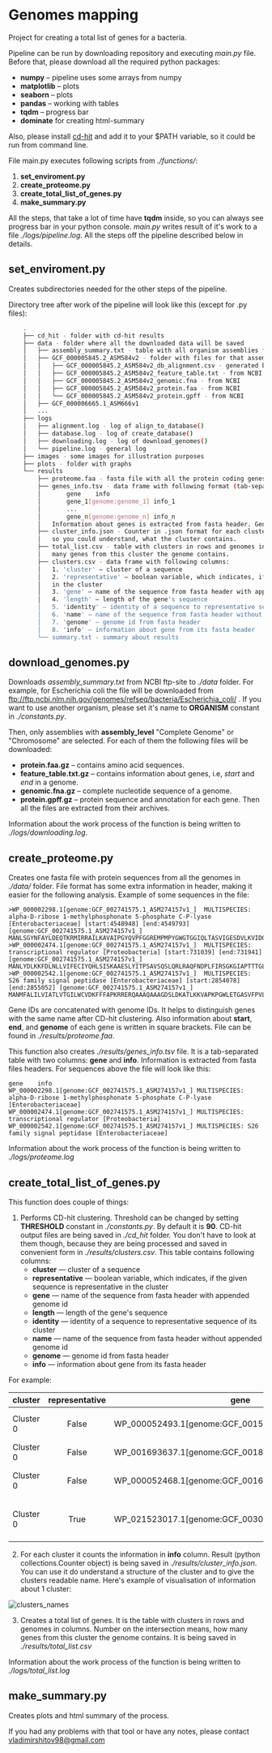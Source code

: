 # Genomes mapping

Project for creating a total list of genes for a bacteria.

Pipeline can be run by downloading repository and executing *main.py* file. Before that, please download all the required 
python packages:
* **numpy** – pipeline uses some arrays from numpy
* **matplotlib** – plots
* **seaborn** – plots
* **pandas** – working with tables
* **tqdm** – progress bar
* **dominate** for creating html-summary

Also, please install [cd-hit](https://github.com/weizhongli/cdhit/wiki/2.-Installation) and add it to your $PATH variable, so it could be run from command line. 

File main.py executes following scripts from *./functions/*:
1. **set_enviroment.py**
2. **create_proteome.py**
3. **create_total_list_of_genes.py**
4. **make_summary.py**

All the steps, that take a lot of time have **tqdm** inside, so you can always see progress bar in your python console. 
*main.py* writes result of it's work to a file *./logs/pipeline.log*. All the steps off the pipeline described below in details.

## set_enviroment.py

Creates subdirectories needed for the other steps of the pipeline.

Directory tree after work of the pipeline will look like this (except for .py files):
```bash
    .
    ├── cd_hit - folder with cd-hit results
    ├── data - folder where all the downloaded data will be saved
    │   ├── assembly_summary.txt - table with all organism assemblies from refseq
    │   ├── GCF_000005845.2_ASM584v2 - folder with files for that assembly
    │   │   ├── GCF_000005845.2_ASM584v2_db_alignment.csv - generated by align_to_db()
    │   │   ├── GCF_000005845.2_ASM584v2_feature_table.txt - from NCBI
    │   │   ├── GCF_000005845.2_ASM584v2_genomic.fna - from NCBI
    │   │   ├── GCF_000005845.2_ASM584v2_protein.faa - from NCBI
    │   │   └── GCF_000005845.2_ASM584v2_protein.gpff - from NCBI
    │   ├── GCF_000006665.1_ASM666v1
    │   ...
    ├── logs
    │   ├── alignment.log - log of align_to_database()
    │   ├── database.log - log of create_database()
    │   ├── downloading.log - log of download_genomes()
    │   └── pipeline.log - general log
    ├── images - some images for illustration purposes
    ├── plots - folder with graphs
    └── results
        ├── proteome.faa - fasta file with all the protein coding genes from all the genomes with extra information
        ├── genes_info.tsv - data frame with following format (tab-separated):
        │       gene    info
        │       gene_1[genome:genome_1] info_1
        │       ...
        │       gene_n[genome:genome_n] info_n
        │   Information about genes is extracted from fasta header. Genome id is appended to each gene
        ├── cluster_info.json - Counter in .json format for each cluster. Counts information about genes in the cluster
        │   so you could understand, what the cluster contains.
        ├── total_list.csv - table with clusters in rows and genomes in columns. Number on the intersection means, how
        │   many genes from this cluster the genome contains.
        ├── clusters.csv - data frame with following columns:
        │   1. 'cluster' — cluster of a sequence
        │   2. 'representative' — boolean variable, which indicates, if the given sequence is representative
        │   in the cluster
        │   3. 'gene' — name of the sequence from fasta header with appended genome id
        │   4. 'length' — length of the gene's sequence
        │   5. 'identity' — identity of a sequence to representative sequence of its cluster
        │   6. 'name' — name of the sequence from fasta header without appended genome id
        │   7. 'genome' — genome id from fasta header
        │   8. 'info' — information about gene from its fasta header
        └── summary.txt - summary about results
```

## download_genomes.py
Downloads *assembly_summary.txt* from NCBI ftp-site to *./data* folder. For example, for Escherichia coli the file will be downloaded from ftp://ftp.ncbi.nlm.nih.gov/genomes/refseq/bacteria/Escherichia_coli/ . 
If you want to use another organism, please set it's name to **ORGANISM** constant in *./constants.py*.

Then, only assemblies with **assembly_level** "Complete Genome" or "Chromosome" are selected. For each of them 
the following files will be downloaded:
* **protein.faa.gz** – contains amino acid sequences.
* **feature_table.txt.gz** – contains information about genes, i.e, *start* and *end* in a genome.
* **genomic.fna.gz** – complete nucleotide sequence of a genome.
* **protein.gpff.gz** – protein sequence and annotation for each gene.
Then all the files are extracted from their archives.

Information about the work process of the function is being written to *./logs/downloading.log*.

## create_proteome.py

Creates one fasta file with protein sequences from all the genomes in *./data/* folder. File format has some extra information in header, making it easier for the following analysis. Example of some sequences in the file:
```
>WP_000002298.1[genome:GCF_002741575.1_ASM274157v1_]  MULTISPECIES: alpha-D-ribose 1-methylphosphonate 5-phosphate C-P-lyase [Enterobacteriaceae] [start:4548948] [end:4549793] [genome:GCF_002741575.1_ASM274157v1_] 
MANLSGYNFAYLDEQTKRMIRRAILKAVAIPGYQVPFGGREMPMPYGWGTGGIQLTASVIGESDVLKVIDQGADDTTNAVSIRNFFKRVTGVNTTERTDDATLIQTRHRIPETPLTEDQIVIFQVPIPEPLRFIEPRETETRTMHALEEYGVMQVKLYEDIARFGHIATTYAYPVKVNGRYVMDPSPIPKFDNPKMDMMPALQLFGAGREKRIYAVPPFTRVESLDFDDHPFTVQQWDEPCAICGSTHSYLDEVVLDDAGNRMFVCSDTDYCRQQSEAKNQ
>WP_000002474.1[genome:GCF_002741575.1_ASM274157v1_]  MULTISPECIES: transcriptional regulator [Proteobacteria] [start:731039] [end:731941] [genome:GCF_002741575.1_ASM274157v1_] 
MANLYDLKKFDLNLLVIFECIYQHLSISKAAESLYITPSAVSQSLQRLRAQFNDPLFIRSGKGIAPTTTGLNLHHHLEKNLRGLEQTINIVNKSELKKNFIIYGPQLISCSNNSMLIRCLRQDSSVEIECHDILMSAENAEELLVHRKADLVITQMPVISRSVICMPLHTIRNTLICSNRHPRITDNSTYEQIMAEEFTQLISKSAGVDDIQMEIDERFMNRKISFRGSSLLTIINSIAVTDLLGIVPYELYNSYRDFLNLKEIKLEHPLPSIKLYISYNKSSLNNLVFSRFIDRLNESF
>WP_000002542.1[genome:GCF_002741575.1_ASM274157v1_]  MULTISPECIES: S26 family signal peptidase [Enterobacteriaceae] [start:2854078] [end:2855052] [genome:GCF_002741575.1_ASM274157v1_] 
MANMFALILVIATLVTGILWCVDKFFFAPKRRERQAAAQAAAGDSLDKATLKKVAPKPGWLETGASVFPVLAIVLIVRSFIYEPFQIPSGSMMPTLLIGDFILVEKFAYGIKDPIYQKTLIETGHPKRGDIVVFKYPEDPKLDYIKRAVGLPGDKVTYDPVSKELTIQPGCSSGQACENALPVTYSNVEPSDFVQTFSRRNGGEATSGFFEVPKNETKENGIRLSERKETLGDVTHRILTVPIAQDQVGMYYQQPGQQLATWIVPPGQYFMMGDNRDNSADSRYWGFVPEANLVGRATAIWMSFDKQEGEWPTGVRLSRIGGIH
```
Gene IDs are concatenated with genome IDs. It helps to distinguish genes with the same name after CD-hit clustering. Also information about **start**, **end**, and **genome** of each gene is written in square brackets. File can be found in *./results/proteome.faa*.

This function also creates *./results/genes_info.tsv* file. It is a tab-separated table with two columns: **gene** and **info**. Information is extracted from fasta files headers. For sequences above the file will look like this:
```
gene	info
WP_000002298.1[genome:GCF_002741575.1_ASM274157v1_]	MULTISPECIES: alpha-D-ribose 1-methylphosphonate 5-phosphate C-P-lyase [Enterobacteriaceae]
WP_000002474.1[genome:GCF_002741575.1_ASM274157v1_]	MULTISPECIES: transcriptional regulator [Proteobacteria]
WP_000002542.1[genome:GCF_002741575.1_ASM274157v1_]	MULTISPECIES: S26 family signal peptidase [Enterobacteriaceae]
```

Information about the work process of the function is being written to *./logs/proteome.log*

## create_total_list_of_genes.py

This function does couple of things:

1. Performs CD-hit clustering. Threshold can be changed by setting **THRESHOLD** constant in *./constants.py*. By default it is **90**. CD-hit output files are being saved in *./cd_hit* folder. You don't have to look at them though, because they are being processed and saved in convenient form in *./results/clusters.csv*. This table contains following columns:
    * **cluster** — cluster of a sequence
    * **representative** — boolean variable, which indicates, if the given sequence is representative in the cluster
    * **gene** — name of the sequence from fasta header with appended genome id
    * **length** — length of the gene's sequence
    * **identity** — identity of a sequence to representative sequence of its cluster
    * **name** — name of the sequence from fasta header without appended genome id
    * **genome** — genome id from fasta header
    * **info** — information about gene from its fasta header 
   
For example:

| cluster   | representative | gene | length | identity | name | genome | info|
| --------- |:--------------:|:----:|:------:|:--------:|:----:|:------:| -----:|
| Cluster 0 | False | WP_000052493.1[genome:GCF_001558995.2_ASM155899v2_] | 1461 | 96.99 | WP_000052493.1 | GCF_001558995.2_ASM155899v2_ | Ig-like domain repeat protein [Escherichia coli] |
| Cluster 0 | False | WP_001693637.1[genome:GCF_001890225.1_ASM189022v1_] | 1461 | 96.99 | WP_001693637.1 | GCF_001890225.1_ASM189022v1_ | Ig-like domain [Escherichia coli] |
| Cluster 0 | False | WP_000052468.1[genome:GCF_001612495.1_ASM161249v1_] | 1461 | 97.06 | WP_000052468.1 | GCF_001612495.1_ASM161249v1_ | Ig-like domain repeat protein [Escherichia coli] |
| Cluster 0 | True | WP_021523017.1[genome:GCF_003031795.1_ASM303179v1_] | 6925 | 100.0 | WP_021523017.1 | GCF_003031795.1_ASM303179v1_ | MULTISPECIES: Ig-like domain repeat protein [Enterobacteriaceae] |

2. For each cluster it counts the information in **info** column. Result (python collections.Counter object) is being saved in *./results/cluster_info.json*. You can use it do understand a structure of the cluster and to give the clusters readable name. Here's example of visualisation of information about 1 cluster:

![clusters_names](images/cluster_names.png) 

3. Creates a total list of genes. It is the table with clusters in rows and genomes in columns. Number on the intersection means, how many genes from this cluster the genome contains. It is being saved in *./results/total_list.csv*

Information about the work process of the function is being written to *./logs/total_list.log*

## make_summary.py

Creates plots and html summary of the process.

If you had any problems with that tool or have any notes, please contact [vladimirshitov98@gmail.com](mailto:vladimirshitov98@gmail.com)
